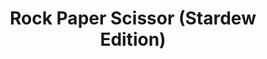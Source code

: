 ---
title: Rock Paper Scissor (Stardew Edition)
cover: 
    image: "/img/rps-sv-thumbnail.png"
    alt: "Rock-Paper-Scissor Stardew Valley Edition thumbnail"
    responsiveImages: false
draft: true
tags: ["Game Development", "University Project"]
weight: 2
---